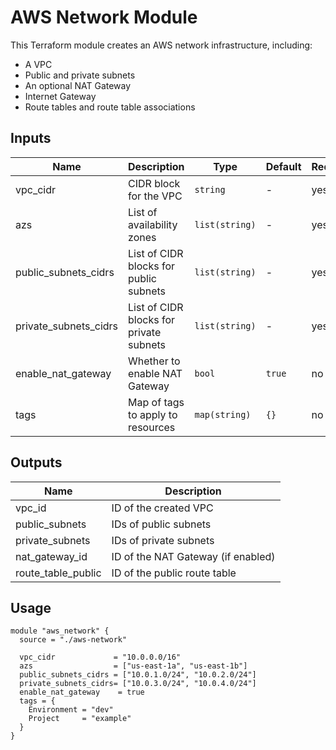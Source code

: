 # AWS Network Module

This Terraform module creates an AWS network infrastructure, including:
- A VPC
- Public and private subnets
- An optional NAT Gateway
- Internet Gateway
- Route tables and route table associations

## Inputs

| Name                  | Description                                | Type           | Default       | Required |
|-----------------------|--------------------------------------------|----------------|---------------|----------|
| vpc_cidr             | CIDR block for the VPC                    | `string`       | -             | yes      |
| azs                  | List of availability zones                | `list(string)` | -             | yes      |
| public_subnets_cidrs | List of CIDR blocks for public subnets     | `list(string)` | -             | yes      |
| private_subnets_cidrs| List of CIDR blocks for private subnets    | `list(string)` | -             | yes      |
| enable_nat_gateway    | Whether to enable NAT Gateway             | `bool`         | `true`        | no       |
| tags                 | Map of tags to apply to resources         | `map(string)`  | `{}`          | no       |

## Outputs

| Name              | Description                          |
|-------------------|--------------------------------------|
| vpc_id           | ID of the created VPC               |
| public_subnets   | IDs of public subnets               |
| private_subnets  | IDs of private subnets              |
| nat_gateway_id   | ID of the NAT Gateway (if enabled)  |
| route_table_public | ID of the public route table       |

## Usage

```hcl
module "aws_network" {
  source = "./aws-network"

  vpc_cidr             = "10.0.0.0/16"
  azs                  = ["us-east-1a", "us-east-1b"]
  public_subnets_cidrs = ["10.0.1.0/24", "10.0.2.0/24"]
  private_subnets_cidrs= ["10.0.3.0/24", "10.0.4.0/24"]
  enable_nat_gateway    = true
  tags = {
    Environment = "dev"
    Project     = "example"
  }
}
